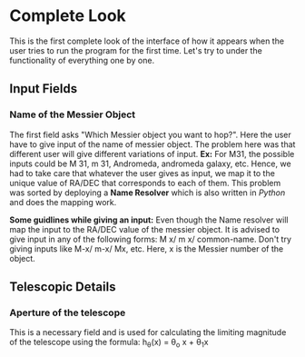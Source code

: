 # Complete Look
This is the first complete look of the interface of how it appears when the user tries to run the program for the first time. Let's try to under the functionality of everything one by one.
## Input Fields
### Name of the Messier Object
The first field asks "Which Messier object you want to hop?". Here the user have to give input of the name of messier object. The problem here was that different user will give different variations of input. **Ex:** For M31, the possible inputs could be M 31, m 31, Andromeda, andromeda galaxy, etc. Hence, we had to take care that whatever the user gives as input, we map it to the unique value of RA/DEC that corresponds to each of them. This problem was sorted by deploying a **Name Resolver** which is also written in *Python* and does the mapping work. 

**Some guidlines while giving an input:** Even though the Name resolver will map the input to the RA/DEC value of the messier object. It is advised to give input in any of the following forms: M x/ m x/ common-name. Don't try giving inputs like M-x/ m-x/ Mx, etc. Here, x is the Messier number of the object.

## Telescopic Details
### Aperture of the telescope
This is a necessary field and is used for calculating the limiting magnitude of the telescope using the formula:
    h<sub>&theta;</sub>(x) = &theta;<sub>o</sub> x + &theta;<sub>1</sub>x
